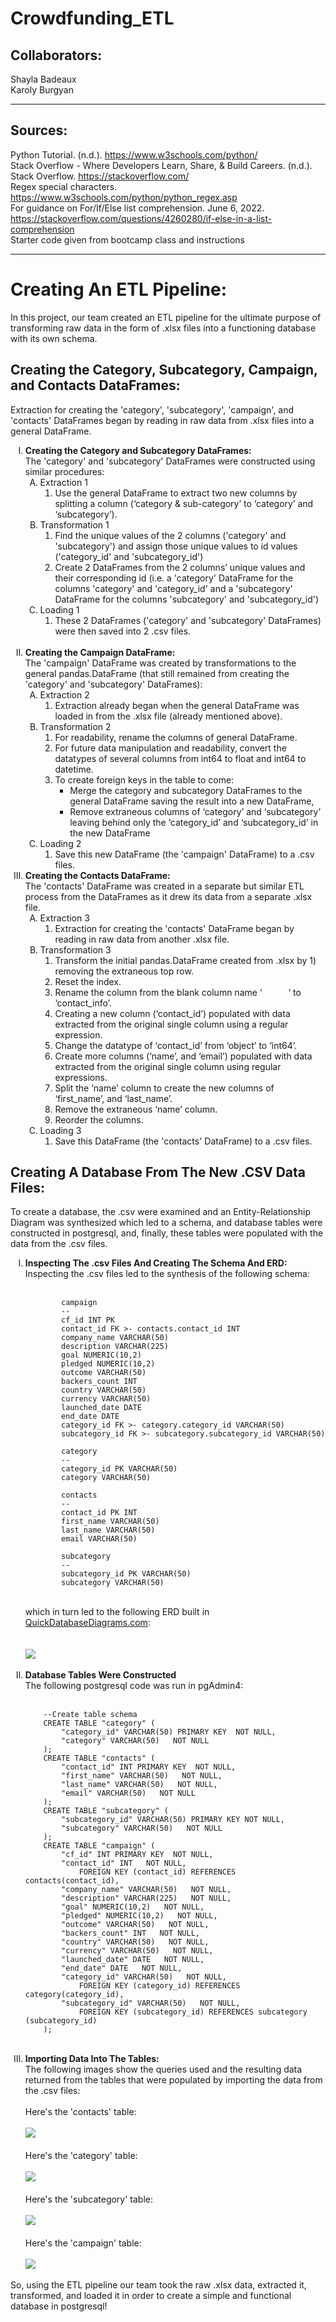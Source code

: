 # Crowdfunding_ETL

## Collaborators:<br>
Shayla Badeaux<br>
Karoly Burgyan<br>

---

## Sources:<br>
Python Tutorial. (n.d.). https://www.w3schools.com/python/<br>
Stack Overflow - Where Developers Learn, Share, & Build Careers. (n.d.). Stack Overflow. https://stackoverflow.com/<br>
Regex special characters. https://www.w3schools.com/python/python_regex.asp<br>
For guidance on For/If/Else list comprehension. June 6, 2022. https://stackoverflow.com/questions/4260280/if-else-in-a-list-comprehension<br>
Starter code given from bootcamp class and instructions<br>

***
# Creating An ETL Pipeline:
In this project, our team created an ETL pipeline for the ultimate purpose of transforming raw data in the form of .xlsx files into a functioning database with its own schema.<br>

## Creating the Category, Subcategory, Campaign, and Contacts DataFrames:

Extraction for creating the 'category', 'subcategory', 'campaign', and 'contacts' DataFrames began by reading in raw data from .xlsx files into a general DataFrame.
<ol style='list-style-type: upper-roman;'>
    <li>
        <strong>Creating the Category and Subcategory DataFrames:</strong><br>
        The 'category' and 'subcategory' DataFrames were constructed using similar procedures:<br>
        <ol style='list-style-type: upper-alpha; '>
            <li>
                Extraction 1
                <ol>
                    <li>
                        Use the general DataFrame to extract two new columns by splitting a column (‘category & sub-category’ to ‘category’ and ‘subcategory’).
                    </li>
                </ol>
            </li>
            <li>
                Transformation 1
                <ol>
                    <li>
                        Find the unique values of the 2 columns ('category' and 'subcategory') and assign those unique values to id values ('category_id' and 'subcategory_id') 
                    </li>
                    <li>
                        Create 2 DataFrames from the 2 columns’ unique values and their corresponding id (i.e. a 'category' DataFrame for the columns 'category' and 'category_id' and a 'subcategory' DataFrame for the columns 'subcategory' and 'subcategory_id') 
                    </li>
                </ol>
            </li>
            <li>
                Loading 1
                <ol>
                    <li>
                        These 2 DataFrames ('category' and 'subcategory' DataFrames) were then saved into 2 .csv files.
                    </li>
                </ol>
            </li>
        </ol>
    </li>
    <br>
    <li>
        <strong> Creating the Campaign DataFrame:</strong><br>
        The 'campaign' DataFrame was created by transformations to the general pandas.DataFrame (that still remained from creating the 'category' and 'subcategory' DataFrames):<br>
        <ol style='list-style-type: upper-alpha;'>
            <li>
                Extraction 2
                <ol>
                    <li>
                        Extraction already began when the general DataFrame was loaded in from the .xlsx file (already mentioned above).
                    </li>
                </ol>
            </li>
            <li>
                Transformation 2
                <ol>
                    <li>
                        For readability, rename the columns of general DataFrame.
                    </li>
                    <li>
                        For future data manipulation and readability, convert the datatypes of several columns from int64 to float and int64 to datetime.
                    </li>
                    <li>
                        To create foreign keys in the table to come: 
                        <ul>
                            <li>
                                Merge the category and subcategory DataFrames to the general DataFrame saving the result into a new DataFrame, 
                            </li>
                            <li>
                                Remove extraneous columns of ‘category’ and ‘subcategory’ leaving behind only the ‘category_id’ and ‘subcategory_id’ in the new DataFrame
                            </li>
                        </ul>
                    </li>
                </ol>
            </li>
            <li>
                Loading 2
                <ol>
                    <li>
                    Save this new DataFrame (the 'campaign' DataFrame) to a .csv files.
                    </li>
                </ol>
            </li>
        </ol>
    </li>
    <li>
        <strong>Creating the Contacts DataFrame:</strong><br>
        The 'contacts' DataFrame was created in a separate but similar ETL process from the DataFrames as it drew its data from a separate .xlsx file.<br>
        <ol style='list-style-type: upper-alpha;'>
            <li>
                Extraction 3
                <ol>
                    <li>
                        Extraction for creating the 'contacts' DataFrame began by reading in raw data from another .xlsx file.
                    </li>
                </ol>
            </li>
            <li>
                Transformation 3
                <ol>
                    <li>
                        Transform the initial pandas.DataFrame created from .xlsx by 1) removing the extraneous top row.
                    </li>
                    <li>
                        Reset the index.
                    </li>
                    <li>
                        Rename the column from the blank column name ‘&emsp;&emsp;&emsp;‘ to ‘contact_info’.
                    </li>
                    <li>
                        Creating a new column (‘contact_id’)  populated with data extracted from the original single column using a regular expression.
                    </li>
                    <li>
                        Change the datatype of ‘contact_id’ from ‘object’ to ‘int64’.
                    </li>
                    <li>
                        Create more columns (‘name’, and ‘email’)  populated with data extracted from the original single column using regular expressions.
                    </li>
                    <li>
                        Split the ‘name’ column to create the new columns of ‘first_name’, and ‘last_name’.
                    </li>
                    <li>
                        Remove the extraneous ‘name’ column.
                    </li>
                    <li>
                        Reorder the columns.
                    </li>
                </ol>
            </li>
            <li>
                Loading 3
                <ol>
                    <li>
                        Save this DataFrame (the 'contacts' DataFrame) to a .csv files.
                    </li>
                </ol>
            </li>
        </ol>
    </li>
</li>
</ol>

## Creating A Database From The New .CSV Data Files:

To create a database, the .csv were examined and an Entity-Relationship Diagram was synthesized which led to a schema, and database tables were constructed in postgresql, and, finally, these tables were populated with the data from the .csv files.
<ol style='list-style-type: upper-roman;'>
    <li>
        <strong>Inspecting The .csv Files And Creating The Schema And ERD:</strong><br>
        Inspecting the .csv files led to the synthesis of the following schema:<br><br>

            campaign
            --
            cf_id INT PK
            contact_id FK >- contacts.contact_id INT
            company_name VARCHAR(50)
            description VARCHAR(225)
            goal NUMERIC(10,2)
            pledged NUMERIC(10,2)
            outcome VARCHAR(50)
            backers_count INT
            country VARCHAR(50)
            currency VARCHAR(50)
            launched_date DATE
            end_date DATE
            category_id FK >- category.category_id VARCHAR(50)
            subcategory_id FK >- subcategory.subcategory_id VARCHAR(50)

            category
            --
            category_id PK VARCHAR(50)
            category VARCHAR(50)

            contacts
            --
            contact_id PK INT
            first_name VARCHAR(50)
            last_name VARCHAR(50)
            email VARCHAR(50)

            subcategory
            --
            subcategory_id PK VARCHAR(50)
            subcategory VARCHAR(50)
<br>
        which in turn led to the following ERD built in <a href="https://www.quickdatabasediagrams.com/">QuickDatabaseDiagrams.com</a>:
        <br>
        <br>
        <br>
        <img src="./Database_Files/QuickDBD-crowdfunding.png" />
    </li>
    <br>
    <li>
        <strong>Database Tables Were Constructed</strong><br>
        The following postgresql code was run in pgAdmin4:<br><br>

        --Create table schema
        CREATE TABLE "category" (
            "category_id" VARCHAR(50) PRIMARY KEY  NOT NULL,
            "category" VARCHAR(50)   NOT NULL
        );
        CREATE TABLE "contacts" (
            "contact_id" INT PRIMARY KEY  NOT NULL,
            "first_name" VARCHAR(50)   NOT NULL,
            "last_name" VARCHAR(50)   NOT NULL,
            "email" VARCHAR(50)   NOT NULL
        );
        CREATE TABLE "subcategory" (
            "subcategory_id" VARCHAR(50) PRIMARY KEY NOT NULL,
            "subcategory" VARCHAR(50)   NOT NULL
        );
        CREATE TABLE "campaign" (
            "cf_id" INT PRIMARY KEY  NOT NULL,
            "contact_id" INT   NOT NULL,
                FOREIGN KEY (contact_id) REFERENCES contacts(contact_id),
            "company_name" VARCHAR(50)   NOT NULL,
            "description" VARCHAR(225)   NOT NULL,
            "goal" NUMERIC(10,2)   NOT NULL,
            "pledged" NUMERIC(10,2)   NOT NULL,
            "outcome" VARCHAR(50)   NOT NULL,
            "backers_count" INT   NOT NULL,
            "country" VARCHAR(50)   NOT NULL,
            "currency" VARCHAR(50)   NOT NULL,
            "launched_date" DATE   NOT NULL,
            "end_date" DATE   NOT NULL,
            "category_id" VARCHAR(50)   NOT NULL,
                FOREIGN KEY (category_id) REFERENCES category(category_id),
            "subcategory_id" VARCHAR(50)   NOT NULL,
                FOREIGN KEY (subcategory_id) REFERENCES subcategory     (subcategory_id)
        );
<br>
    </li>
    <li>
        <strong>Importing Data Into The Tables:</strong><br>
        The following images show the queries used and the resulting data returned from the tables that were populated by importing the data from the .csv files:<br><br>
        Here's the 'contacts' table:
        <br>
        <br>
        <img src="./Database_Files/contactsTablePopulateWithData.png" />
        <br>
        <br>
        Here's the 'category' table:
        <br>
        <br>
        <img src="./Database_Files/categoryTablePopulateWithData.png" />
        <br>
        <br>
        Here's the 'subcategory' table:
        <br>
        <br>
        <img src="./Database_Files/subcategoryTablePopulateWithData.png" />
        <br>
        <br>
        Here's the 'campaign' table:
        <br>
        <br>
        <img src="./Database_Files/campaignTablePopulateWithData.png" />
    </li>
</ol>

So, using the ETL pipeline our team took the raw .xlsx data, extracted it, transformed, and loaded it in order to create a simple and functional database in postgresql!


